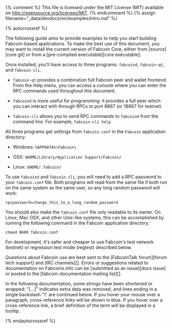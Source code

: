 {% comment %}
This file is licensed under the MIT License (MIT) available on
http://opensource.org/licenses/MIT.
{% endcomment %}
{% assign filename="_data/devdocs/en/examples/intro.md" %}

{% autocrossref %}

The following guide aims to provide examples to help you start
building Fabcoin-based applications. To make the best use of this document,
you may want to install the current version of Fabcoin Core, either from
[source][core git] or from a [pre-compiled executable][core executable].

Once installed, you'll have access to three programs: `fabcoind`,
`fabcoin-qt`, and `fabcoin-cli`.

* `fabcoin-qt` provides a combination full Fabcoin peer and wallet
  frontend. From the Help menu, you can access a console where you can
  enter the RPC commands used throughout this document.

* `fabcoind` is more useful for programming: it provides a full peer
  which you can interact with through RPCs to port 8667 (or 18667
  for testnet).

* `fabcoin-cli` allows you to send RPC commands to `fabcoind` from the
  command line.  For example, `fabcoin-cli help`

All three programs get settings from `fabcoin.conf` in the `Fabcoin`
application directory:

* Windows: `%APPDATA%\Fabcoin\`

* OSX: `$HOME/Library/Application Support/Fabcoin/`

* Linux: `$HOME/.fabcoin/`

To use `fabcoind` and `fabcoin-cli`, you will need to add a RPC password
to your `fabcoin.conf` file. Both programs will read from the same file
if both run on the same system as the same user, so any long random
password will work:

~~~
rpcpassword=change_this_to_a_long_random_password
~~~~

You should also make the `fabcoin.conf` file only readable to its
owner.  On Linux, Mac OSX, and other Unix-like systems, this can be
accomplished by running the following command in the Fabcoin application
directory:

~~~
chmod 0600 fabcoin.conf
~~~

For development, it's safer and cheaper to use Fabcoin's test network (testnet)
or regression test mode (regtest) described below.

Questions about Fabcoin use are best sent to the [FabcoinTalk forum][forum
tech support] and [IRC channels][]. Errors or suggestions related to
documentation on Fabcoins.info can be [submitted as an issue][docs issue]
or posted to the [fabcoin-documentation mailing list][].

In the following documentation, some strings have been shortened or wrapped: "[...]"
indicates extra data was removed, and lines ending in a single backslash "\\"
are continued below. If you hover your mouse over a paragraph, cross-reference
links will be shown in blue.  If you hover over a cross-reference link, a brief
definition of the term will be displayed in a tooltip.

{% endautocrossref %}
